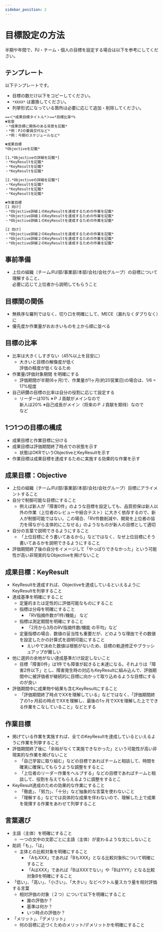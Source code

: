 ```yaml
---
sidebar_position: 2
---
```


# 目標設定の方法

半期や年間で、PJ・チーム・個人の目標を設定する場合は以下を参考にしてください。

## テンプレート

以下テンプレートです。

- 目標の数だけ以下をコピーしてください。
- `*XXXX*` は置換してください。
- 列挙形式になっている箇所は必要に応じて追加・削除してください。

```txt
==＜*成果目標タイトル*＞==*目標比率*%
▼背景
・*成果目標に関係のある背景を記載*
・*例：PJの要員交代など*
・*例：今期のスケジュールなど*

▼成果目標
*Objectiveを記載*

[1.*Objectiveの詳細を記載*]
・*KeyResultを記載*
・*KeyResultを記載*
・*KeyResultを記載*

[2.*Objectiveの詳細を記載*]
・*KeyResultを記載*
・*KeyResultを記載*
・*KeyResultを記載*

▼作業目標
[1 向け]
・*Objective詳細１のKeyResultを達成するための作業を記載*
・*Objective詳細１のKeyResultを達成するための作業を記載*
・*Objective詳細１のKeyResultを達成するための作業を記載*

[2 向け]
・*Objective詳細２のKeyResultを達成するための作業を記載*
・*Objective詳細２のKeyResultを達成するための作業を記載*
・*Objective詳細２のKeyResultを達成するための作業を記載*
```

## 事前準備

- 上位の組織（チーム/PJ/部/事業部/本部/会社/会社グループ）の目標について理解すること、<br/>
    必要に応じて上位者から説明してもらうこと

## 目標間の関係

- 無秩序な羅列ではなく、切り口を明確にして、MECE（漏れなくダブりなく）に
- 優先度か作業量がおおきいものを上から順に並べる

## 目標の比率

- 比率は大きくしすぎない（45%以上を目安に）
  - 大きいと目標の解像度が低く<br/>評価の精度が低くなるため
- 作業量/評価対象期間 を明確にする
  - 評価期間が半期(6ヶ月)で、作業量が1ヶ月(約20営業日)の場合は、1/6 = 17%程度
- 自己研鑽の目標の比率は自分の役割に応じて設定する
  - リーダーは10% ※ＰＪ貢献がメインなので<br/>新人は20% ※自己成長がメイン（将来のＰＪ貢献を期待）なので<br/>など

## 1つ1つの目標の構成

- 成果目標と作業目標に分ける
- 成果目標は評価期間終了時点での状態を示す
  - 状態はOKRでいうObjectiveとKeyResultを示す
- 作業目標は成果目標を達成するために実施する効果的な作業を示す

## 成果目標：Objective

- 上位の組織（チーム/PJ/部/事業部/本部/会社/会社グループ）目標にアライメントすること
- 自分で制御可能な目標にすること
  - 例えば新人が「障害0件」のような目標を設定しても、品質担保は新人以外の作業（上位者のレビューや結合テスト）に大きく依存するので、新人が制御可能ではない。この場合、「RV件数削減や、開発を上位者の協力を得ながら主体的にこなせる」のようなものが新人の目標として適切
- 自分の言葉で説明できるようにすること
  - 「上位目標にそう書いてあるから」などではなく、なぜ上位目標にそう書いてあるかを説明できるようにすること
- 評価期間終了後の自分をイメージして「やっぱりできなかった」という可能性が高い非現実的なObjectiveを掲げないこと

## 成果目標：KeyResult

- KeyResultを達成すれば、Objectiveを達成しているといえるようにKeyResultを列挙すること
- 達成基準を明確にすること
  - 定量的または定性的に評価可能なものにすること
  - 指標は分母を明確にすること
    - 「RV指摘件数が1件/機能」 など
  - 指標は測定期間を明確にすること
    - 「2月から3月のRV指摘件数/機能 の平均」など
  - 定量指標の場合、数値の妥当性も重要だが、どのような理由でその数値を設定したかの計算式を説明可能にすること
    - えいやで決めた数値は根拠がないため、目標の軌道修正やブラッシュアップが難しい
- 他に選択の余地がない達成基準だけ設定しないこと
  - 目標「障害0件」は1件でも障害が起きると未達になる。それよりは「障害2件以下」とし、障害発生時の対応もKeyResultに組み込んで、評価期間中に被評価者が継続的に目標に向かって取り込めるような目標にするのが良い
- 評価期間中に成果物や結果も含むKeyResultにすること
  - 「評価期間終了時点でXXを理解している」などではなく、「評価期間終了の1ヶ月前の時点でXXを理解し、最後の1ヶ月でXXを理解した上でできる作業をこなしていること」などとする

## 作業目標

- 掲げている作業を実施すれば、全てのKeyResultを達成しているといえるように作業を列挙すること
- 評価期間終了後に「余裕がなくて実施できなかった」という可能性が高い非現実的な作業を掲げないこと
  - 「自己学習に取り組む」などの目標であればチームと相談して、時間を確実に確保してもらうような調整をするとこ
  - 「上位者のリーダー作業をヘルプする」などの目標であればチームと相談して、役割を与えてもらえるように調整をするとこ
- KeyResult達成のための効果的な作業にすること
  - 「徹底」、「努力」、「十分」など抽象的な言葉を使わないこと
  - 「理解する」などでは具体的な成果を伴わないので、理解した上で成果を発揮する作業をあわせて列挙すること

## 言葉選び

- 主語（主体）を明確にすること
  - 一つの文中の文節ごとに主語（主体）が変わるような文にしないこと
- 助詞「も」、「は」
  - 主体との比較対象を明確にすること
    - 「AもXXX」であれば「BもXXX」となる比較対象Bについて明確にすること
    - 「AはXXX」であれば「BはXXXでない」や「BはYYY」となる比較対象Bを明確にすること
- 「低い」、「高い」、「小さい」、「大きい」などベクトル量スカラ量を相対評価する言葉
  - 相対評価の対象（２つ）について以下を明確にすること
    - 誰の評価か？
    - 基準は何か？
    - いつ時点の評価か？
- 「メリット」、「デメリット」
  - 何の目標に近づくためのメリット/デメリットかを明確にすること
